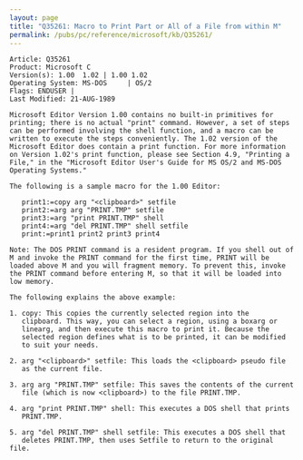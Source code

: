 ```yaml
---
layout: page
title: "Q35261: Macro to Print Part or All of a File from within M"
permalink: /pubs/pc/reference/microsoft/kb/Q35261/
---
```


	Article: Q35261
	Product: Microsoft C
	Version(s): 1.00  1.02 | 1.00 1.02
	Operating System: MS-DOS     | OS/2
	Flags: ENDUSER |
	Last Modified: 21-AUG-1989
	
	Microsoft Editor Version 1.00 contains no built-in primitives for
	printing; there is no actual "print" command. However, a set of steps
	can be performed involving the shell function, and a macro can be
	written to execute the steps conveniently. The 1.02 version of the
	Microsoft Editor does contain a print function. For more information
	on Version 1.02's print function, please see Section 4.9, "Printing a
	File," in the "Microsoft Editor User's Guide for MS OS/2 and MS-DOS
	Operating Systems."
	
	The following is a sample macro for the 1.00 Editor:
	
	   print1:=copy arg "<clipboard>" setfile
	   print2:=arg arg "PRINT.TMP" setfile
	   print3:=arg "print PRINT.TMP" shell
	   print4:=arg "del PRINT.TMP" shell setfile
	   print:=print1 print2 print3 print4
	
	Note: The DOS PRINT command is a resident program. If you shell out of
	M and invoke the PRINT command for the first time, PRINT will be
	loaded above M and you will fragment memory. To prevent this, invoke
	the PRINT command before entering M, so that it will be loaded into
	low memory.
	
	The following explains the above example:
	
	1. copy: This copies the currently selected region into the
	   clipboard. This way, you can select a region, using a boxarg or
	   linearg, and then execute this macro to print it. Because the
	   selected region defines what is to be printed, it can be modified
	   to suit your needs.
	
	2. arg "<clipboard>" setfile: This loads the <clipboard> pseudo file
	   as the current file.
	
	3. arg arg "PRINT.TMP" setfile: This saves the contents of the current
	   file (which is now <clipboard>) to the file PRINT.TMP.
	
	4. arg "print PRINT.TMP" shell: This executes a DOS shell that prints
	   PRINT.TMP.
	
	5. arg "del PRINT.TMP" shell setfile: This executes a DOS shell that
	   deletes PRINT.TMP, then uses Setfile to return to the original file.
